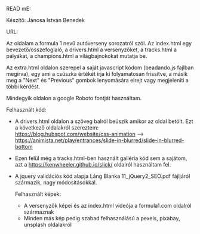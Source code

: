 READ mE:

Készítő: Jánosa István Benedek

URL:

Az oldalam a formula 1 nevű autóverseny sorozatról szól. Az index.html egy bevezető/összefoglaló, a drivers.html a versenyzőket, a tracks.html a pályákat, a champions.html a világbajnokokat mutatja be.

Az extra.html oldalon szerepel a saját javascript kódom (beadando.js fajlban megírva), egy ami a csúszka értékét írja ki folyamatosan frissítve, a másik meg a "Next" és "Previous" gombok lenyomására elrejt vagy megjeleníti a többi kérdést.


Mindegyik oldalon a google Roboto fontját használtam.

Felhasznált kód: 
- A drivers.html oldalon a szöveg balról beúszik amikor az oldal betölt. Ezt a következő oldalakról szereztem: https://blog.hubspot.com/website/css-animation --> https://animista.net/play/entrances/slide-in-blurred/slide-in-blurred-bottom
- Ezen felül még a tracks.html-ben használt galléria kód sem a sajátom, azt a https://kenwheeler.github.io/slick/ oldalról használtam fel.
- A jquery validációs kód alapja Láng Blanka 11_jQuery2_SEO.pdf fájljáról származik, nagy módosításokkal.

  Felhasznált képek:
  - A versenyzők képei és az index.html videója a formula1.com oldalról származnak
  - Minden más kép pedig szabad felhasználású a pexels, pixabay, unsplash oldalakról

